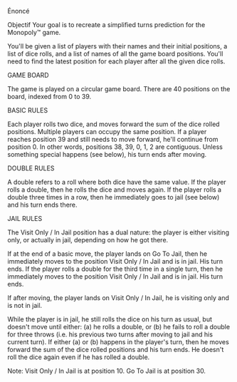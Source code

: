 Énoncé

Objectif
Your goal is to recreate a simplified turns prediction for the Monopoly™ game.

You'll be given a list of players with their names and their initial positions, a list of dice rolls, and a list of names of all the game board positions. You'll need to find the latest position for each player after all the given dice rolls.

GAME BOARD

The game is played on a circular game board.
There are 40 positions on the board, indexed from 0 to 39.

BASIC RULES

Each player rolls two dice, and moves forward the sum of the dice rolled positions.
Multiple players can occupy the same position.
If a player reaches position 39 and still needs to move forward, he'll continue from position 0. In other words, positions 38, 39, 0, 1, 2 are contiguous.
Unless something special happens (see below), his turn ends after moving.

DOUBLE RULES

A double refers to a roll where both dice have the same value.
If the player rolls a double, then he rolls the dice and moves again.
If the player rolls a double three times in a row, then he immediately goes to jail (see below) and his turn ends there.

JAIL RULES

The Visit Only / In Jail position has a dual nature: the player is either visiting only, or actually in jail, depending on how he got there.

If at the end of a basic move, the player lands on Go To Jail, then he immediately moves to the position Visit Only / In Jail and is in jail. His turn ends.
If the player rolls a double for the third time in a single turn, then he immediately moves to the position Visit Only / In Jail and is in jail. His turn ends.

If after moving, the player lands on Visit Only / In Jail, he is visiting only and is not in jail.

While the player is in jail, he still rolls the dice on his turn as usual, but doesn't move until either:
(a) he rolls a double, or
(b) he fails to roll a double for three throws (i.e. his previous two turns after moving to jail and his current turn).
If either (a) or (b) happens in the player's turn, then he moves forward the sum of the dice rolled positions and his turn ends. He doesn't roll the dice again even if he has rolled a double.

Note: Visit Only / In Jail is at position 10. Go To Jail is at position 30. 